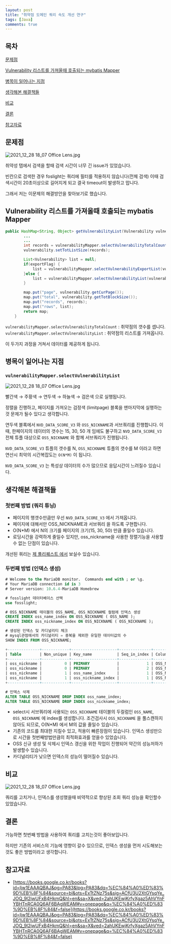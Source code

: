 ```yaml
---
layout: post
title: "취약점 도메인 쿼리 속도 개선 연구"
tags: [Java]
comments: true
---
```


## 목차

[문제점](#문제점)

[Vulnerability 리스트를 가져올때 호출되는 mybatis Mapper](#vulnerability-리스트를-가져올때-호출되는-mybatis-Mapper)

[병목이 일어나는 지점](#병목이-일어나는-지점)

[생각해본 해결책들](#생각해본-해결책들)

[비교](#비교)

[결론](#결론)

[참고자료](#참고자료)

## 문제점
![2021_12_28 18_07 Office Lens.jpg](/imgs/fosslight/2022-08-02-vulnerability-time-complexity/0.png)

취약성 탭에서 검색을 할때 검색 시간이 너무 긴 issue가 있었습니다.

빈칸으로 검색한 경우 foslight는 쿼리에 필터를 적용하지 않습니다(전체 검색)
이때 검색시간이 20초이상으로 길어지게 되고 결국 timeout이 발생하고 맙니다.

그래서 저는 이문제의 해결방안을 찾아보기로 했습니다.


## Vulnerability 리스트를 가져올때 호출되는 mybatis Mapper

```java
public HashMap<String, Object> getVulnerabilityList(Vulnerability vulnerability, boolean exportFlag) {
		...
		...
		int records = vulnerabilityMapper.selectVulnerabilityTotalCount(vulnerability);
		vulnerability.setTotListSize(records);

		List<Vulnerability> list = null;
		if(exportFlag) {
			list = vulnerabilityMapper.selectVulnerabilityExportList(vulnerability);
		}else {
			list = vulnerabilityMapper.selectVulnerabilityList(vulnerability);
		}

		map.put("page", vulnerability.getCurPage());
		map.put("total", vulnerability.getTotBlockSize());
		map.put("records", records);
		map.put("rows", list);
		return map;
	}
```

`vulnerabilityMapper.selectVulnerabilityTotalCount` : 취약점의 갯수를 셉니다.
`vulnerabilityMapper.selectVulnerabilityList` : 취약점의 리스트를 가져옵니다.

이 두가지 과정을 거쳐서 데이터를 제공하게 됩니다.


## 병목이 일어나는 지점

### `vulnerabilityMapper.selectVulnerabilityList`

![2021_12_28 18_07 Office Lens.jpg](/imgs/fosslight/2022-08-02-vulnerability-time-complexity/1.png)

빨간색 → 주황색 → 연두색 → 하늘색 → 검은색 으로 실행됩니다.

정렬을 진행하고, 페이지를 가져오는 검정색 (limitpage) 블록을 맨마지막에 실행하는것 문제가 될수 있다고 생각합니다.

연두색 블록에서 `NVD_DATA_SCORE_V3` 와 `OSS_NICKNAME`과 서브쿼리를 진행합니다. 이때, 한페이지의 데이터의 갯수는 15, 30, 50 개 임에도 불구하고 `NVD_DATA_SCORE_V3` 전체 튜플 대상으로 `OSS_NICKNAME` 와 함께 서브쿼리가 진행됩니다.

`NVD_DATA_SCORE_V3` 튜플의 갯수를 N,  `OSS_NICKNAME` 튜플의 갯수를 M 이라고 하면 연산시 최악의 시간복잡도는 `O(N*M)` 이 됩니다. 

`NVD_DATA_SCORE_V3` 는 특성상 데이터의 수가 많으므로 응답시간이 느려질수 있습니다.

## 생각해본 해결책들

### 첫번째 방법 (쿼리 튜닝)
- 페이지의 행갯수만큼만 우선 `NVD_DATA_SCORE_V3` 에서 가져옵니다.
- 페이지에 대해서만 OSS_NICKNAME과 서브쿼리 을 하도록 구현합니다.
- O(N*M) 에서 N의 크기를 페이지의 크기(15, 30, 50) 만큼 줄일수 있습니다.
- 로딩시간을 강력하게 줄일수 있지만, oss_nickname을 사용한 정렬기능을 사용할수 없는 단점이 있습니다.

개선된 쿼리는 [제 풀리퀘스트 에서](https://github.com/fosslight/fosslight/pull/614) 보실수 있습니다.

### 두번째 방법 (인덱스 생성)

```sql
# Welcome to the MariaDB monitor.  Commands end with ; or \g.
# Your MariaDB connection id is 3
# Server version: 10.6.4-MariaDB Homebrew

# fosslight 데이터베이스 선택
use fosslight;

# OSS_NICKNAME 테이블의 OSS_NAME, OSS_NICKNAME 컬럼에 인덱스 생성
CREATE INDEX oss_name_index ON OSS_NICKNAME ( OSS_NAME );
CREATE INDEX oss_nickname_index ON OSS_NICKNAME ( OSS_NICKNAME );

# 생성된 인덱스 및 카디널리티 체크
# mysql관점에서의 카디널리티 = 중복을 제외한 유일한 데이터값의 수
SHOW INDEX FROM OSS_NICKNAME;

+--------------+------------+--------------------+--------------+--------------+-----------+-------------+----------+--------+------+------------+---------+---------------+---------+
| Table        | Non_unique | Key_name           | Seq_in_index | Column_name  | Collation | Cardinality | Sub_part | Packed | Null | Index_type | Comment | Index_comment | Ignored |
+--------------+------------+--------------------+--------------+--------------+-----------+-------------+----------+--------+------+------------+---------+---------------+---------+
| oss_nickname |          0 | PRIMARY            |            1 | OSS_NAME     | A         |          44 |     NULL | NULL   |      | BTREE      |         |               | NO      |
| oss_nickname |          0 | PRIMARY            |            2 | OSS_NICKNAME | A         |          88 |     NULL | NULL   |      | BTREE      |         |               | NO      |
| oss_nickname |          1 | oss_name_index     |            1 | OSS_NAME     | A         |          44 |     NULL | NULL   |      | BTREE      |         |               | NO      |
| oss_nickname |          1 | oss_nickname_index |            1 | OSS_NICKNAME | A         |          88 |     NULL | NULL   |      | BTREE      |         |               | NO      |
+--------------+------------+--------------------+--------------+--------------+-----------+-------------+----------+--------+------+------------+---------+---------------+---------+

# 인덱스 삭제
ALTER TABLE OSS_NICKNAME DROP INDEX oss_name_index;
ALTER TABLE OSS_NICKNAME DROP INDEX oss_nickname_index;

```

- select시 서브쿼리에 사용되는 `OSS_NICKNAME` 테이블의 두컬럼인 `OSS_NAME`, `OSS_NICKNAME` 에 index를 생성합니다. 조건검사시 `OSS_NICKNAME` 을 풀스캔하지 않아도 되므로, O(N*M) 에서 M의 값을 줄일수 있습니다.
- 기존의 코드를 최대한 지킬수 있고, 적용이 빠른장점이 있습니다. 인덱스 생성만으로 시간을 첫번째방법만큼의 최적화효과를 얻을수 있었습니다.
- OSS 신규 생성 및 삭제시 인덱스 갱신을 위한 작업이 진행되어 약간의 성능저하가 발생할수 있습니다.
- 카디널리티가 낮으면 인덱스의 성능이 떨어질수 있습니다.

## 비교
![2021_12_28 18_07 Office Lens.jpg](/imgs/fosslight/2022-08-02-vulnerability-time-complexity/2.png)

쿼리를 고치거나, 인덱스를 생성했을때 비약적으로 향상된 조회 쿼리 성능을 확인할수 있었습니다.


## 결론
가능하면 첫번째 방법을 사용하여 쿼리를 고치는것이 좋아보입니다.

하지만 기존의 서비스의 기능에 영향이 갈수 있으므로, 인덱스 생성을 먼저 시도해보는것도 좋은 방법이라고 생각합니다.



## 참고자료
- [https://books.google.co.kr/books?id=Ijw1EAAAQBAJ&pg=PA83&lpg=PA83&dq=%EC%84%A0%ED%83%9D%EB%8F%84&source=bl&ots=ExTtZNz75s&sig=ACfU3U2XtGYsqYe_JOQ_9I2jwUFxB4HkmQ&hl=en&sa=X&ved=2ahUKEwjKrfyXgaz5AhVYnFYBHTnRCA0Q6AF6BAgWEAM#v=onepage&q=%EC%84%A0%ED%83%9D%EB%8F%84&f=false](https://books.google.co.kr/books?id=Ijw1EAAAQBAJ&pg=PA83&lpg=PA83&dq=%EC%84%A0%ED%83%9D%EB%8F%84&source=bl&ots=ExTtZNz75s&sig=ACfU3U2XtGYsqYe_JOQ_9I2jwUFxB4HkmQ&hl=en&sa=X&ved=2ahUKEwjKrfyXgaz5AhVYnFYBHTnRCA0Q6AF6BAgWEAM#v=onepage&q=%EC%84%A0%ED%83%9D%EB%8F%84&f=false)

